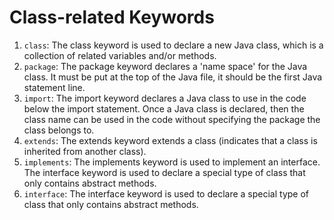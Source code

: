 # Class-related Keywords

1. `class`: The class keyword is used to declare a new Java class, which is a collection of related variables and/or methods.
2. `package`: The package keyword declares a 'name space' for the Java class. It must be put at the top of the Java file, it should be the first Java statement line.
3. `import`: The import keyword declares a Java class to use in the code below the import statement. Once a Java class is declared, then the class name can be used in the code without specifying the package the class belongs to.
4. `extends`: The extends keyword extends a class (indicates that a class is inherited from another class).
5. `implements`: The implements keyword is used to implement an interface. The interface keyword is used to declare a special type of class that only contains abstract methods.
6. `interface`: The interface keyword is used to declare a special type of class that only contains abstract methods.